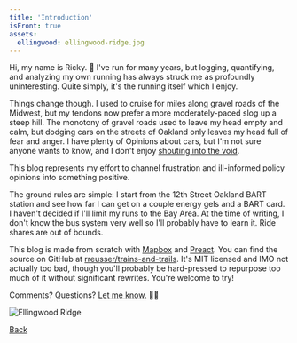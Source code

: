 ```yaml
---
title: 'Introduction'
isFront: true
assets:
  ellingwood: ellingwood-ridge.jpg
---
```


<span data-behavior="introduction"></span>

Hi, my name is Ricky. 👋 I've run for many years, but logging, quantifying, and analyzing my own running has always struck me as profoundly uninteresting. Quite simply, it's the running itself which I enjoy.

Things change though. I used to cruise for miles along gravel roads of the Midwest, but my tendons now prefer a more moderately-paced slog up a steep hill. The monotony of gravel roads used to leave my head empty and calm, but dodging cars on the streets of Oakland only leaves my head full of fear and anger. I have plenty of Opinions about cars, but I'm not sure anyone wants to know, and I don't enjoy [shouting into the void](https://twitter.com/).

This blog represents my effort to channel frustration and ill-informed policy opinions into something positive.

The ground rules are simple: I start from the 12th Street Oakland BART station and see how far I can get on a couple energy gels and a BART card. I haven't decided if I'll limit my runs to the Bay Area. At the time of writing, I don't know the bus system very well so I'll probably have to learn it. Ride shares are out of bounds.

This blog is made from scratch with [Mapbox](https://www.mapbox.com/) and [Preact](https://preactjs.com/). You can find the source on GitHub at [rreusser/trains-and-trails](https://github.com/rreusser/trains-and-trails). It's MIT licensed and IMO not actually too bad, though you'll probably be hard-pressed to repurpose too much of it without significant rewrites. You're welcome to try!

Comments? Questions? [Let me know.](https://twitter.com/rickyreusser) 🏃‍♂️

![Ellingwood Ridge](ellingwood-ridge-md.jpg)

[Back]()
